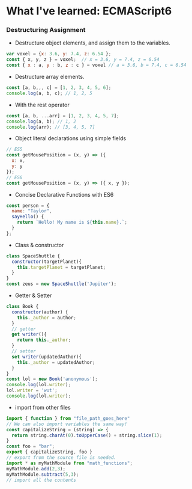 # What I've learned: ECMAScript6

### Destructuring Assignment

* Destructure object elements, and assign them to the variables.
```javascript
var voxel = {x: 3.6, y: 7.4, z: 6.54 };
const { x, y, z } = voxel;  // x = 3.6, y = 7.4, z = 6.54
const { x : a, y : b, z : c } = voxel // a = 3.6, b = 7.4, c = 6.54
```

* Destructure array elements.
```javascript
const [a, b,,, c] = [1, 2, 3, 4, 5, 6];
console.log(a, b, c); // 1, 2, 5
```

* With the rest operator
```javascript
const [a, b, ...arr] = [1, 2, 3, 4, 5, 7];
console.log(a, b); // 1, 2
console.log(arr); // [3, 4, 5, 7]
```

* Object literal declarations using simple fields
```javascript
// ES5
const getMousePosition = (x, y) => ({
  x: x,
  y: y
});
// ES6
const getMousePosition = (x, y) => ({ x, y });
```

* Concise Declarative Functions with ES6
```javascript
const person = {
  name: "Taylor",
  sayHello() {
    return `Hello! My name is ${this.name}.`;
  }
};
```

* Class & constructor
```javascript
class SpaceShuttle {
  constructor(targetPlanet){
    this.targetPlanet = targetPlanet;
  }
}
const zeus = new SpaceShuttle('Jupiter');
```

* Getter & Setter
```javascript
class Book {
  constructor(author) {
    this._author = author;
  }
  // getter
  get writer(){
    return this._author;
  }
  // setter
  set writer(updatedAuthor){
    this._author = updatedAuthor;
  }
}
const lol = new Book('anonymous');
console.log(lol.writer);
lol.writer = 'wut';
console.log(lol.writer);
```

* import from other files
```javascript
import { function } from "file_path_goes_here"
// We can also import variables the same way!
const capitalizeString = (string) => {
  return string.charAt(0).toUpperCase() + string.slice(1);
}
const foo = "bar";
export { capitalizeString, foo }
// export from the source file is needed.
import * as myMathModule from "math_functions";
myMathModule.add(2,3);
myMathModule.subtract(5,3);
// import all the contents
```
